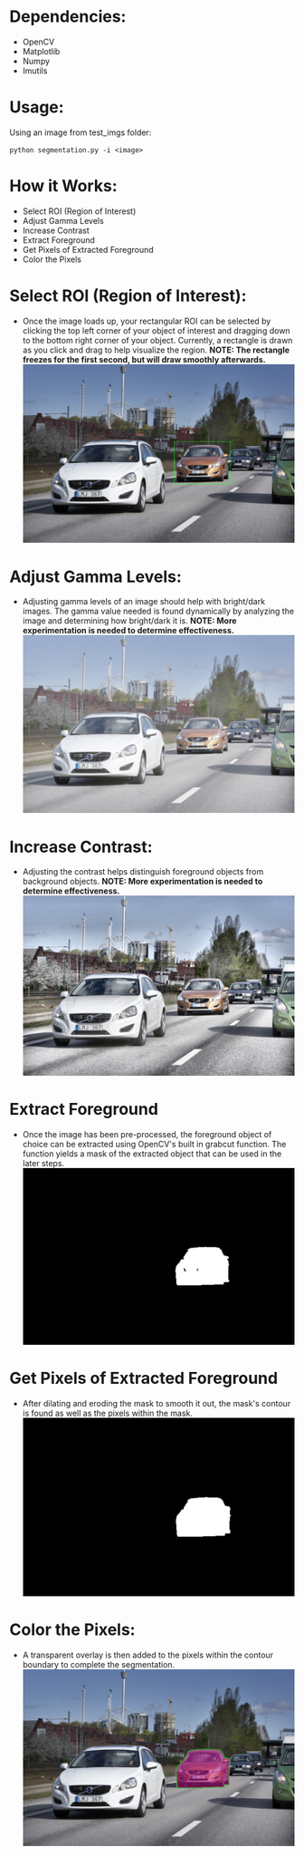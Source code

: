 # Dependencies:
  * OpenCV
  * Matplotlib
  * Numpy
  * Imutils

# Usage:
Using an image from test_imgs folder:
```
python segmentation.py -i <image>
```

# How it Works:
  * Select ROI (Region of Interest)
  * Adjust Gamma Levels
  * Increase Contrast
  * Extract Foreground
  * Get Pixels of Extracted Foreground
  * Color the Pixels  

# Select ROI (Region of Interest):
  * Once the image loads up, your rectangular ROI can be selected by clicking the top left corner of your object of interest and dragging down to the bottom right corner of your object. Currently, a rectangle is drawn as you click and drag to help visualize the region. **NOTE: The rectangle freezes for the first second, but will draw smoothly afterwards.**
  ![Alt text](/results/roi.png?raw=true "Selected ROI")

# Adjust Gamma Levels:
  * Adjusting gamma levels of an image should help with bright/dark images. The gamma value needed is found dynamically by analyzing the image and determining how bright/dark it is. **NOTE: More experimentation is needed to determine effectiveness.**
  ![Alt text](/results/gamma.png?raw=true "Adjust gamma")

# Increase Contrast:
  * Adjusting the contrast helps distinguish foreground objects from background objects. **NOTE: More experimentation is needed to determine effectiveness.**
  ![Alt text](/results/contrast.png?raw=true "Adjust contrast")
  
# Extract Foreground
  * Once the image has been pre-processed, the foreground object of choice can be extracted using OpenCV's built in grabcut function. The function yields a mask of the extracted object that can be used in the later steps.
    ![Alt text](/results/mask.png?raw=true "Mask")
  
# Get Pixels of Extracted Foreground
  * After dilating and eroding the mask to smooth it out, the mask's contour is found as well as the pixels within the mask.
    ![Alt text](/results/smooth_mask.png?raw=true "Smooth mask")
  
# Color the Pixels:
  * A transparent overlay is then added to the pixels within the contour boundary to complete the segmentation.
  ![Alt text](/results/result.png?raw=true "Result")
  
